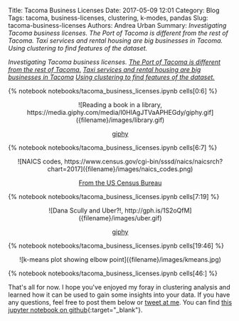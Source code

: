 Title: Tacoma Business Licenses
Date: 2017-05-09 12:01
Category: Blog
Tags: tacoma, business-licenses, clustering, k-modes, pandas
Slug: tacoma-business-licenses
Authors: Andrea Urban
Summary: *Investigating Tacoma business licenses. The Port of Tacoma is different from the rest of Tacoma. Taxi services and rental housing are big businesses in Tacoma. Using clustering to find features of the dataset.*

*Investigating Tacoma business licenses. [The Port of Tacoma is different from the rest of Tacoma.](#ZIP-Codes:-Downtown-Tacoma-and-the-Port-of-Tacoma-are-different-from-the-rest-of-Tacoma.) [Taxi services and rental housing are big businesses in Tacoma](#Taking-a-deeper-look-at-the-taxi-and-rental-housing-industry.) [Using clustering to find features of the dataset.](#Finding-groups-with-similar-features-in-the-dataset-using-K-modes-clustering)*




{% notebook notebooks/tacoma_business_licenses.ipynb cells[0:6] %}

<center> ![Reading a book in a library, https://media.giphy.com/media/l0HlAgJTVaAPHEGdy/giphy.gif]({filename}/images/library.gif)

[giphy](https://giphy.com/gifs/book-reading-library-l0HlAgJTVaAPHEGdy/)  </center>

{% notebook notebooks/tacoma_business_licenses.ipynb cells[6:7] %}

<center> ![NAICS codes, https://www.census.gov/cgi-bin/sssd/naics/naicsrch?chart=2017]({filename}/images/naics_codes.png)

[From the US Census Bureau](https://www.census.gov/cgi-bin/sssd/naics/naicsrch?chart=2017)  </center>

{% notebook notebooks/tacoma_business_licenses.ipynb cells[7:19] %}

<center> ![Dana Scully and Uber?!, http://gph.is/1S2oQfM]({filename}/images/uber.gif)

[giphy](http://gph.is/1S2oQfM)  </center>


{% notebook notebooks/tacoma_business_licenses.ipynb cells[19:46] %}

<center> ![k-means plot showing elbow point]({filename}/images/kmeans.jpg)
 </center>

{% notebook notebooks/tacoma_business_licenses.ipynb cells[46:] %}

That's all for now. I hope you've enjoyed my foray in clustering analysis and learned  how it can be used to gain some insights into your data. If you have any questions, feel free to post them below or [tweet at me](https://twitter.com/AndreaUrbanPhD). You can find [this jupyter notebook on github](https://github.com/aurban8/aurban8.github.io/blob/dev/content/notebooks/tacoma_business_licenses.ipynb){:target="_blank"}. 